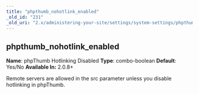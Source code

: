 ```yaml
---
title: "phpthumb_nohotlink_enabled"
_old_id: "231"
_old_uri: "2.x/administering-your-site/settings/system-settings/phpthumb_nohotlink_enabled"
---
```


## phpthumb\_nohotlink\_enabled

**Name**: phpThumb Hotlinking Disabled
**Type**: combo-boolean
**Default**: Yes/No
**Available In:** 2.0.8+

Remote servers are allowed in the src parameter unless you disable hotlinking in phpThumb.
